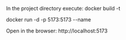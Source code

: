 In the project directory execute:
docker build -t <name>

docker run -d -p 5173:5173 --name <name of container> <docker image name>
  
Open in the browser:
  http://localhost:5173
